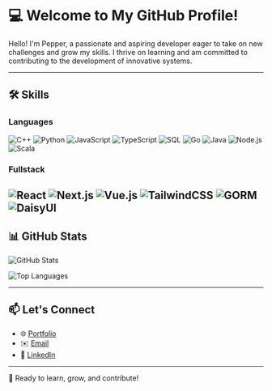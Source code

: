 # 💻 Welcome to My GitHub Profile!

Hello! I'm Pepper, a passionate and aspiring developer eager to take on new challenges and grow my skills. I thrive on learning and am committed to contributing to the development of innovative systems.

---

## 🛠️ **Skills**

### Languages
![C++](https://img.shields.io/badge/C++-00599C?style=for-the-badge&logo=cplusplus&logoColor=white)
![Python](https://img.shields.io/badge/Python-3776AB?style=for-the-badge&logo=python&logoColor=white)
![JavaScript](https://img.shields.io/badge/JavaScript-F7DF1E?style=for-the-badge&logo=javascript&logoColor=black)
![TypeScript](https://img.shields.io/badge/TypeScript-007ACC?style=for-the-badge&logo=typescript&logoColor=white)
![SQL](https://img.shields.io/badge/SQL-4479A1?style=for-the-badge&logo=database&logoColor=white)
![Go](https://img.shields.io/badge/Go-00ADD8?style=for-the-badge&logo=go&logoColor=white)
![Java](https://img.shields.io/badge/Java-007396?style=for-the-badge&logo=java&logoColor=white)
![Node.js](https://img.shields.io/badge/Node.js-339933?style=for-the-badge&logo=nodedotjs&logoColor=white)
![Scala](https://img.shields.io/badge/Scala-DC322F?style=for-the-badge&logo=scala&logoColor=white)

### Fullstack
![React](https://img.shields.io/badge/React-61DAFB?style=for-the-badge&logo=react&logoColor=black)
![Next.js](https://img.shields.io/badge/Next.js-000000?style=for-the-badge&logo=nextdotjs&logoColor=white)
![Vue.js](https://img.shields.io/badge/Vue.js-4FC08D?style=for-the-badge&logo=vuedotjs&logoColor=white)
![TailwindCSS](https://img.shields.io/badge/TailwindCSS-06B6D4?style=for-the-badge&logo=tailwindcss&logoColor=white)
![GORM](https://img.shields.io/badge/GORM-3776AB?style=for-the-badge&logo=go&logoColor=white)
![DaisyUI](https://img.shields.io/badge/DaisyUI-563D7C?style=for-the-badge&logo=css3&logoColor=white)
---

## 📊 **GitHub Stats**
![GitHub Stats](https://github-readme-stats.vercel.app/api?username=Qeerser&show_icons=true&theme=radical)

![Top Languages](https://github-readme-stats.vercel.app/api/top-langs/?username=Qeerser&layout=compact&theme=radical)

---

## 📫 **Let's Connect**
- 🌐 [Portfolio](https://resume-qeerser.vercel.app/)
- ✉️ [Email](mailto:kanpasit.po@gmail.com)
- 💼 [LinkedIn](https://www.linkedin.com/in/kanpasit-pothebungkarn/)

---

🚀 Ready to learn, grow, and contribute!

<!--
**Qeerser/Qeerser** is a ✨ _special_ ✨ repository because its `README.md` (this file) appears on your GitHub profile.

Here are some ideas to get you started:

- 🔭 I’m currently working on ...
- 🌱 I’m currently learning ...
- 👯 I’m looking to collaborate on ...
- 🤔 I’m looking for help with ...
- 💬 Ask me about ...
- 📫 How to reach me: ...
- 😄 Pronouns: ...
- ⚡ Fun fact: ...
-->
